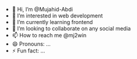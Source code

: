 - 👋 Hi, I’m @Mujahid-Abdi
- 👀 I’m interested in web development 
- 🌱 I’m currently learning frontend 
- 💞️ I’m looking to collaborate on any social media 
- 📫 How to reach me @mj2win
- 😄 Pronouns: ...
- ⚡ Fun fact: ...

<!---
Mujahid-Abdi/Mujahid-Abdi is a ✨ special ✨ repository because its `README.md` (this file) appears on your GitHub profile.
You can click the Preview link to take a look at your changes.
--->
